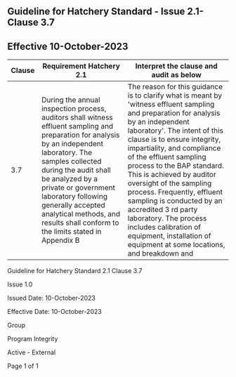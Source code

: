 <!-- image -->

## Guideline for Hatchery Standard - Issue 2.1- Clause 3.7

## Effective 10-October-2023

|   Clause | Requirement Hatchery 2.1                                                                                                                                                                                                                                                                                                                                      | Interpret the clause and audit as below                                                                                                                                                                                                                                                                                                                                                                                                                                                                                                                                                                     |
|----------|---------------------------------------------------------------------------------------------------------------------------------------------------------------------------------------------------------------------------------------------------------------------------------------------------------------------------------------------------------------|-------------------------------------------------------------------------------------------------------------------------------------------------------------------------------------------------------------------------------------------------------------------------------------------------------------------------------------------------------------------------------------------------------------------------------------------------------------------------------------------------------------------------------------------------------------------------------------------------------------|
|      3.7 | During the annual inspection process, auditors  shall witness effluent sampling and preparation  for analysis by an independent laboratory. The  samples collected during the audit shall be  analyzed by a private or government laboratory  following generally accepted analytical methods,  and results shall  conform to the limits stated in Appendix B | The reason for this guidance is to clarify what is  meant  by  'witness  effluent  sampling  and  preparation  for  analysis  by  an  independent  laboratory'.  The  intent  of  this  clause  is  to  ensure  integrity,  impartiality,  and  compliance  of  the  effluent  sampling  process  to  the  BAP  standard.  This  is  achieved  by  auditor  oversight  of  the  sampling  process.  Frequently, effluent sampling is conducted by an  accredited  3 rd party  laboratory.  The  process  includes calibration of equipment, installation of  equipment at some locations, and breakdown and |

<!-- image -->

Guideline for Hatchery Standard 2.1 Clause 3.7

Issue 1.0

Issued Date: 10-October-2023

Effective Date: 10-October-2023

Group

Program Integrity

Active - External

Page 1 of 1